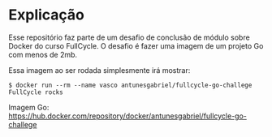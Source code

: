 # Explicação
Esse repositório faz parte de um desafio de conclusão de módulo sobre Docker do curso FullCycle. O desafio é fazer uma imagem de um projeto Go com menos de 2mb.

Essa imagem ao ser rodada simplesmente irá mostrar:

```shell
$ docker run --rm --name vasco antunesgabriel/fullcycle-go-challege
FullCycle rocks
```

Imagem Go: https://hub.docker.com/repository/docker/antunesgabriel/fullcycle-go-challege
